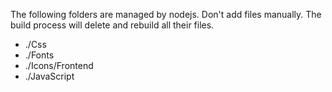 The following folders are managed by nodejs. Don't add files manually. The build process will delete and rebuild all their files.
- ./Css
- ./Fonts
- ./Icons/Frontend
- ./JavaScript
